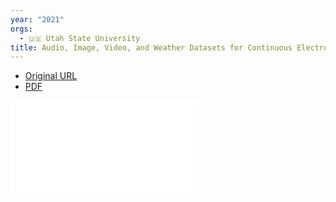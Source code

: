 ```yaml
---
year: "2021"
orgs:
  - 🇺🇸 Utah State University
title: Audio, Image, Video, and Weather Datasets for Continuous Electronic Beehive Monitoring
---
```

- [Original URL](https://www.mdpi.com/2076-3417/11/10/4632) 
- [PDF](pdfs/applsci-11-04632.pdf)

![](pdfs/applsci-11-04632.pdf)